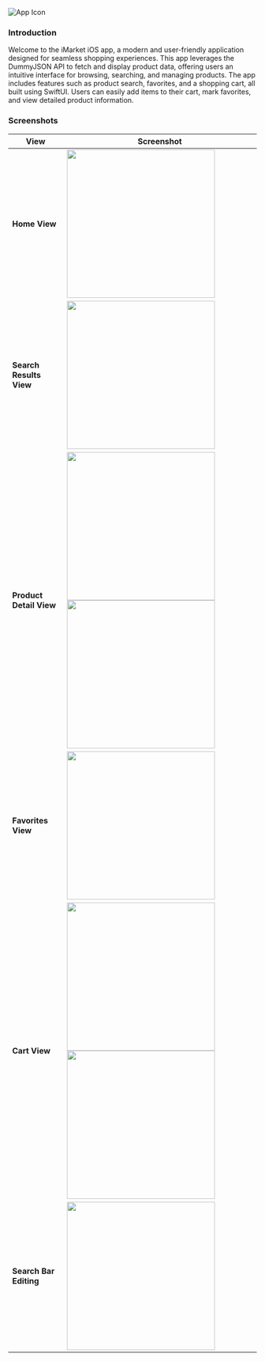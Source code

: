 ![App Icon](Images/Icon.jpg)

### Introduction

Welcome to the iMarket iOS app, a modern and user-friendly application designed for seamless shopping experiences. This app leverages the DummyJSON API to fetch and display product data, offering users an intuitive interface for browsing, searching, and managing products. The app includes features such as product search, favorites, and a shopping cart, all built using SwiftUI. Users can easily add items to their cart, mark favorites, and view detailed product information. 
### Screenshots

| View                     | Screenshot |
|--------------------------|------------|
| **Home View**            | <img src="Images/Home1.png" width="300px"> |
| **Search Results View**  | <img src="Images/Search1.png" width="300px"> |
| **Product Detail View**  | <img src="Images/Detail1.png" width="300px"> <img src="Images/Detail2.png" width="300px">|
| **Favorites View**       | <img src="IImages/Fav1.png" width="300px"> |
| **Cart View**            | <img src="Images/Cart1.png" width="300px"> <img src="Images/Cart2.png" width="300px">|
| **Search Bar Editing**   | <img src="Images/SearchBarEditing.png" width="300px"> |
